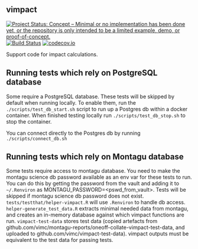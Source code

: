 ## vimpact

<!-- badges: start -->
[![Project Status: Concept – Minimal or no implementation has been done yet, or the repository is only intended to be a limited example, demo, or proof-of-concept.](https://www.repostatus.org/badges/latest/concept.svg)](https://www.repostatus.org/#concept)
[![Build Status](https://travis-ci.com/vimc/vimpact.svg?branch=master)](https://travis-ci.com/vimc/vimpact)
[![codecov.io](https://codecov.io/github/vimc/vimpact/coverage.svg?branch=master)](https://codecov.io/github/vimc/vimpact?branch=master)
<!-- badges: end -->

Support code for impact calculations.

## Running tests which rely on PostgreSQL database

Some require a PostgreSQL database. These tests will be skipped by default when running locally. To enable them, run the `./scripts/test_db_start.sh` script to run up a Postgres db within a docker container. When finished testing locally run `./scripts/test_db_stop.sh` to stop the container.

You can connect directly to the Postgres db by running `./scripts/connect_db.sh`

## Running tests which rely on Montagu database
Some tests require access to montagu database. You need to make the montagu science db password available as an env var for these tests to run. You can do this by getting the password from the vault and adding it to `~/.Renviron` as MONTAGU_PASSWORD=<pswd_from_vault>. Tests will be skipped if montagu science db password does not exist. `tests/testthat/helper-vimpact.R` will use `.Renviron` to handle db access. `helper-generate_test_data.R` extracts minimal needed data from montagu, and creates an in-memory database against which vimpact functions are run. `vimpact-test-data` stores test data (copied artefacts from github.com/vimc/montagu-reports/oneoff-collate-vimpact-test-data, and uploaded to github.com/vimc/vimpact-test-data). vimpact outputs must be equivalent to the test data for passing tests.
